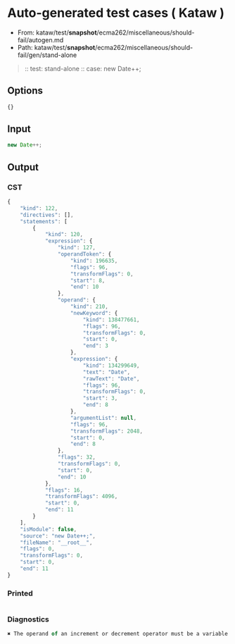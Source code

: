 # Auto-generated test cases ( Kataw )
- From: kataw/test/__snapshot__/ecma262/miscellaneous/should-fail/autogen.md
- Path: kataw/test/__snapshot__/ecma262/miscellaneous/should-fail/gen/stand-alone
> :: test: stand-alone
> :: case: new Date++;
## Options

`````js
{}
`````
## Input

`````js
new Date++;
`````
## Output

### CST

```javascript
{
    "kind": 122,
    "directives": [],
    "statements": [
        {
            "kind": 120,
            "expression": {
                "kind": 127,
                "operandToken": {
                    "kind": 196635,
                    "flags": 96,
                    "transformFlags": 0,
                    "start": 8,
                    "end": 10
                },
                "operand": {
                    "kind": 210,
                    "newKeyword": {
                        "kind": 138477661,
                        "flags": 96,
                        "transformFlags": 0,
                        "start": 0,
                        "end": 3
                    },
                    "expression": {
                        "kind": 134299649,
                        "text": "Date",
                        "rawText": "Date",
                        "flags": 96,
                        "transformFlags": 0,
                        "start": 3,
                        "end": 8
                    },
                    "argumentList": null,
                    "flags": 96,
                    "transformFlags": 2048,
                    "start": 0,
                    "end": 8
                },
                "flags": 32,
                "transformFlags": 0,
                "start": 0,
                "end": 10
            },
            "flags": 16,
            "transformFlags": 4096,
            "start": 0,
            "end": 11
        }
    ],
    "isModule": false,
    "source": "new Date++;",
    "fileName": "__root__",
    "flags": 0,
    "transformFlags": 0,
    "start": 0,
    "end": 11
}
```

### Printed

```javascript

```

### Diagnostics

```javascript
✖ The operand of an increment or decrement operator must be a variable or a property access - start: 8, end: 10

```

